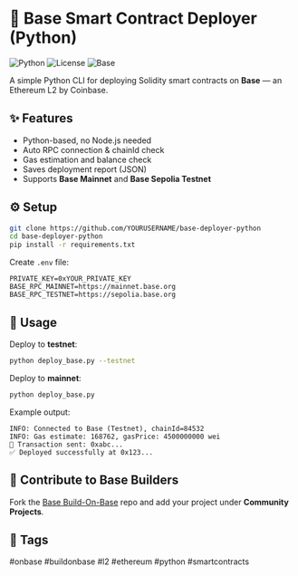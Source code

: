 # 🧱 Base Smart Contract Deployer (Python)

![Python](https://img.shields.io/badge/python-3.10-blue.svg)
![License](https://img.shields.io/badge/license-MIT-green.svg)
![Base](https://img.shields.io/badge/Build-On%20Base-0052FF.svg)

A simple Python CLI for deploying Solidity smart contracts on **Base** — an Ethereum L2 by Coinbase.

## ✨ Features
- Python-based, no Node.js needed
- Auto RPC connection & chainId check
- Gas estimation and balance check
- Saves deployment report (JSON)
- Supports **Base Mainnet** and **Base Sepolia Testnet**

## ⚙️ Setup
```bash
git clone https://github.com/YOURUSERNAME/base-deployer-python
cd base-deployer-python
pip install -r requirements.txt
```

Create `.env` file:
```
PRIVATE_KEY=0xYOUR_PRIVATE_KEY
BASE_RPC_MAINNET=https://mainnet.base.org
BASE_RPC_TESTNET=https://sepolia.base.org
```

## 🚀 Usage

Deploy to **testnet**:
```bash
python deploy_base.py --testnet
```

Deploy to **mainnet**:
```bash
python deploy_base.py
```

Example output:
```
INFO: Connected to Base (Testnet), chainId=84532
INFO: Gas estimate: 168762, gasPrice: 4500000000 wei
🚀 Transaction sent: 0xabc...
✅ Deployed successfully at 0x123...
```

## 🤝 Contribute to Base Builders
Fork the [Base Build-On-Base](https://github.com/base-org/build-on-base) repo and add your project under **Community Projects**.

## 🧠 Tags
#onbase #buildonbase #l2 #ethereum #python #smartcontracts
